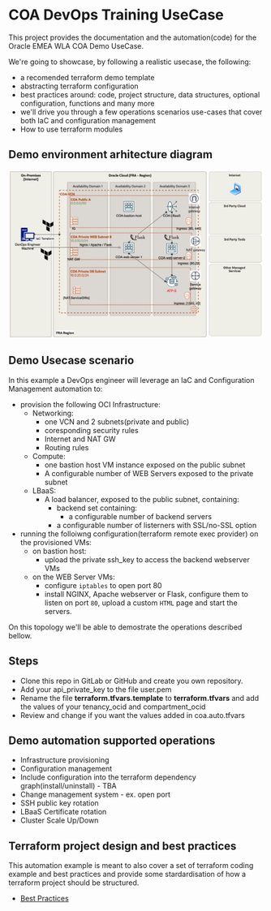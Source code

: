 # COA DevOps Training UseCase
This project provides the documentation and the automation(code) for the Oracle EMEA WLA COA Demo UseCase.

We're going to showcase, by following a realistic usecase, the following:
* a recomended terraform demo template
* abstracting terraform configuration
* best practices around: code, project structure, data structures, optional configuration, functions and many more
* we'll drive you through a few operations scenarios use-cases that cover both IaC and configuration management
* How to use terraform modules

## Demo environment arhitecture diagram

![Arhitecture diagram](./Diagrams/COA-Demo-Diagram.png)

## Demo Usecase scenario

In this example a DevOps engineer will leverage an IaC and Configuration Management automation to: 
* provision the following OCI Infrastructure:
    * Networking:
        * one VCN and 2 subnets(private and public)
        * coresponding security rules
        * Internet and NAT GW
        * Routing rules
    * Compute:
        * one bastion host VM instance exposed on the public subnet
        * A configurable number of WEB Servers exposed to the private subnet
    * LBaaS:
        * A load balancer, exposed to the public subnet, containing:
            *  backend set containing:
                * a configurable number of backend servers 
            * a configurable number of listerners with SSL/no-SSL option
* running the folloiwng configuration(terraform remote exec provider) on the provisioned VMs:
    * on bastion host:
        * upload the private ssh_key to access the backend webserver VMs
    * on the WEB Server VMs:
        * configure ```iptables``` to open port 80
        * install NGINX,  Apache webserver or Flask, configure them to listen on port ```80```, upload a custom ```HTML``` page and start the servers.

On this topology we'll be able to demostrate the operations described bellow.


## Steps
* Clone this repo in GitLab or GitHub and create you own repository.
* Add your api_private_key to the file user.pem
* Rename the file **terraform.tfvars.template** to **terraform.tfvars** and add the values of your tenancy_ocid and compartment_ocid
* Review and change if you want the values added in coa.auto.tfvars

## Demo automation supported operations

* Infrastructure provisioning
* Configuration management
* Include configuration into the terraform dependency graph(install/uninstall) - TBA
* Change management system - ex. open port
* SSH public key rotation 
* LBaaS Certificate rotation
* Cluster Scale Up/Down

## Terraform project design and best practices
This automation example is meant to also cover a set of terraform coding example and best practices and provide some stardardisation of how a terraform project should be structured.
* [Best Practices](Best%20Practices.md)

